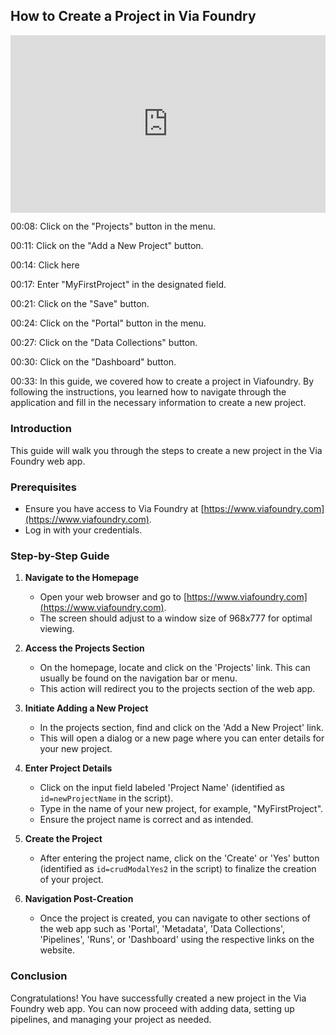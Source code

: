 ## How to Create a Project in Via Foundry

<div style="position:relative;padding-bottom:56.25%;"> <iframe style="width:100%;height:100%;position:absolute;left:0px;top:0px" src="https://embed.app.guidde.com/playbooks/6KxUjNGQfN2ruxwtxGkWUS" title="How to Create a Project" frameborder="0" referrerpolicy="unsafe-url" allowfullscreen="true" allow="clipboard-write" sandbox="allow-popups allow-popups-to-escape-sandbox allow-scripts allow-forms allow-same-origin allow-presentation"></iframe> </div>
<p style="display: none">
00:00: This guide will show you how to create a project in Viafoundry. Follow the steps below to get started.

00:08: Click on the "Projects" button in the menu.

00:11: Click on the "Add a New Project" button.

00:14: Click here

00:17: Enter "MyFirstProject" in the designated field.

00:21: Click on the "Save" button.

00:24: Click on the "Portal" button in the menu.

00:27: Click on the "Data Collections" button.

00:30: Click on the "Dashboard" button.

00:33: In this guide, we covered how to create a project in Viafoundry. By following the instructions, you learned how to navigate through the application and fill in the necessary information to create a new project.

</p>

### Introduction
This guide will walk you through the steps to create a new project in the Via Foundry web app. 

### Prerequisites
- Ensure you have access to Via Foundry at [https://www.viafoundry.com](https://www.viafoundry.com).
- Log in with your credentials.

### Step-by-Step Guide

1. **Navigate to the Homepage**
   - Open your web browser and go to [https://www.viafoundry.com](https://www.viafoundry.com).
   - The screen should adjust to a window size of 968x777 for optimal viewing.

2. **Access the Projects Section**
   - On the homepage, locate and click on the 'Projects' link. This can usually be found on the navigation bar or menu.
   - This action will redirect you to the projects section of the web app.

3. **Initiate Adding a New Project**
   - In the projects section, find and click on the 'Add a New Project' link.
   - This will open a dialog or a new page where you can enter details for your new project.

4. **Enter Project Details**
   - Click on the input field labeled 'Project Name' (identified as `id=newProjectName` in the script).
   - Type in the name of your new project, for example, "MyFirstProject".
   - Ensure the project name is correct and as intended.

5. **Create the Project**
   - After entering the project name, click on the 'Create' or 'Yes' button (identified as `id=crudModalYes2` in the script) to finalize the creation of your project.

6. **Navigation Post-Creation**
   - Once the project is created, you can navigate to other sections of the web app such as 'Portal', 'Metadata', 'Data Collections', 'Pipelines', 'Runs', or 'Dashboard' using the respective links on the website.

### Conclusion
Congratulations! You have successfully created a new project in the Via Foundry web app. You can now proceed with adding data, setting up pipelines, and managing your project as needed.
